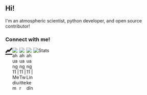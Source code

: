 ## Hi!

I'm an atmospheric scientist, python developer, and open source contributor!

### Connect with me!

[<img align="left" alt="ahlive | animate your data to life" width="22px" src="https://raw.githubusercontent.com/iconic/open-iconic/master/svg/graph.svg" />][ahlive]
[<img align="left" alt="ahuang11 | Medium" width="22px" src="https://cdn.jsdelivr.net/npm/simple-icons@v3/icons/youtube.svg" />][medium]
[<img align="left" alt="ahuang11 | Twitter" width="22px" src="https://cdn.jsdelivr.net/npm/simple-icons@v3/icons/twitter.svg" />][twitter]
[<img align="left" alt="ahuang11 | LinkedIn" width="22px" src="https://cdn.jsdelivr.net/npm/simple-icons@v3/icons/linkedin.svg" />][linkedin]

![Stats](https://github-readme-stats.vercel.app/api?username=ahuang11&show_icons=true&theme=radical)

[ahlive]: https://ahlive.readthedocs.io/en/main/
[medium]: https://medium.com/@pYdeas
[twitter]: https://twitter.com/IAteAnDrew1
[linkedin]: https://www.linkedin.com/in/huangandrew12/
